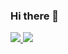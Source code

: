 ### Hi there 👋


<div>
  <a href="https://github.com/luckscelos"/>
  <img heigth="180cm" src="https://github-readme-stats.vercel.app/api?username=luckscelos&show_icons=true&theme=merko"/>
  <img heigth="180cm" src="https://github-readme-stats.vercel.app/api/top-langs/?username=luckscelos&layout=compact&theme=merko"/>
</div>
